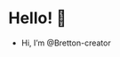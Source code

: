 # Hello! 👋

- Hi, I’m @Bretton-creator


<!---
Bretton-creator/Bretton-creator is a ✨ special ✨ repository because its `README.md` (this file) appears on your GitHub profile.
You can click the Preview link to take a look at your changes.
--->
